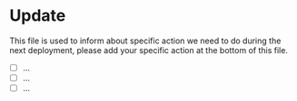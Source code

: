 # Update

This file is used to inform about specific action we need to do during the next deployment, please add your specific action at the bottom of this file.

- [ ]  ...
- [ ]  ...
- [ ]  ...
